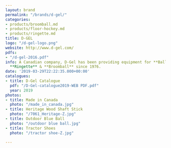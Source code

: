 ```yaml
---
layout: brand
permalink: "/brands/d-gel/"
categories:
- products/broomball.md
- products/floor-hockey.md
- products/ringette.md
title: D-GEL
logo: "/d-gel-logo.png"
website: http://www.d-gel.com/
pdfs:
- "/d-gel-2016.pdf"
info: A Canadian company, D-Gel has been providing equipment for **Ball Hockey**,
  **Ringette** & **Broomball** since 1976.
date: '2019-03-29T22:22:35.000+00:00'
catalogues:
- title: D-Gel Catalogue
  pdf: "/D-Gel-catalogue2019-WEB PDF.pdf"
  year: 2019
photos:
- title: Made in Canada
  photo: "/made_in_canada.jpg"
- title: Heritage Wood Shaft Stick
  photo: "/7061_Heritage-Z.jpg"
- title: Outdoor Blue Ball
  photo: "/outdoor blue ball.jpg"
- title: Tractor Shoes
  photo: "/tractor shoe-Z.jpg"

---
```

